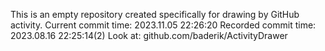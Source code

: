 This is an empty repository created specifically for drawing by GitHub activity.
Current commit time: 2023.11.05 22:26:20
Recorded commit time: 2023.08.16 22:25:14(2)
Look at: github.com/baderik/ActivityDrawer
